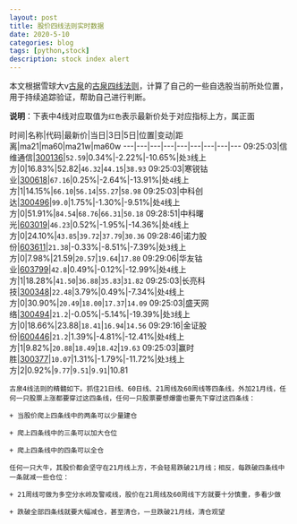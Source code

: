 ```yaml
---
layout: post
title: 股价四线法则实时数据
date: 2020-5-10
categories: blog
tags: [python,stock]
description: stock index alert
---
```



本文根据雪球大v[古泉](https://xueqiu.com/u/7148646888)的[古泉四线法则](https://xueqiu.com/7148646888/130498192)，计算了自己的一些自选股当前所处位置，用于持续追踪验证，帮助自己进行判断。

**说明**：下表中4线对应取值为`红色`表示最新价处于对应指标上方，属正面

时间|名称|代码|最新价|当日|3日|5日|位置|变动|距离|ma21|ma60|ma21w|ma60w
---|---|---|---|---|---|---|---|---
09:25:03|信维通信|[300136](https://xueqiu.com/S/SZ300136)|`52.59`|0.34%|-2.22%|-10.65%|处`3`线上方|0|16.83%|52.82|`46.32`|`44.15`|`38.93`
09:25:03|寒锐钴业|[300618](https://xueqiu.com/S/SZ300618)|`67.16`|0.25%|-2.64%|-13.91%|处`4`线上方|1|14.15%|`66.10`|`56.14`|`55.27`|`58.98`
09:25:03|中科创达|[300496](https://xueqiu.com/S/SZ300496)|`99.0`|1.75%|-1.30%|-9.51%|处`4`线上方|0|51.91%|`84.54`|`68.76`|`66.31`|`50.18`
09:28:51|中科曙光|[603019](https://xueqiu.com/S/SH603019)|`46.23`|0.52%|-1.95%|-14.36%|处`4`线上方|0|24.10%|`43.85`|`39.72`|`37.79`|`30.36`
09:28:46|诺力股份|[603611](https://xueqiu.com/S/SH603611)|`21.38`|-0.33%|-8.51%|-7.39%|处`3`线上方|0|7.98%|21.59|`20.57`|`19.64`|`17.80`
09:29:06|华友钴业|[603799](https://xueqiu.com/S/SH603799)|`42.8`|0.49%|-0.12%|-12.99%|处`4`线上方|1|18.28%|`41.50`|`36.88`|`35.83`|`31.82`
09:25:03|长亮科技|[300348](https://xueqiu.com/S/SZ300348)|`22.48`|3.79%|0.49%|-7.34%|处`4`线上方|0|30.90%|`20.49`|`18.00`|`17.37`|`14.09`
09:25:03|盛天网络|[300494](https://xueqiu.com/S/SZ300494)|`21.2`|-0.05%|-5.14%|-19.39%|处`3`线上方|0|18.66%|23.88|`18.41`|`16.94`|`14.56`
09:29:16|金证股份|[600446](https://xueqiu.com/S/SH600446)|`21.2`|1.39%|-4.81%|-12.41%|处`4`线上方|1|9.82%|`20.88`|`18.49`|`18.42`|`19.63`
09:25:03|赢时胜|[300377](https://xueqiu.com/S/SZ300377)|`10.07`|1.31%|-1.79%|-11.72%|处`3`线上方|2|0.92%|`9.77`|`9.51`|`9.91`|10.81

```
古泉4线法则的精髓如下。抓住21日线、60日线、21周线及60周线等四条线，外加21月线，任何一只股票上涨都要穿过这四条线，任何一只股票要想爆雷也要先下穿过这四条线：

+ 当股价爬上四条线中的两条可以少量建仓

+ 爬上四条线中的三条可以加大仓位

+ 爬上四条线中的四条可以全仓

任何一只大牛，其股价都会坚守在21月线上方，不会轻易跌破21月线；相反，每跌破四条线中一条就减一些仓位：

+ 21周线可做为多空分水岭及警戒线，股价在21周线及60周线下方就要十分慎重，多看少做

+ 跌破全部四条线就要大幅减仓，甚至清仓，一旦跌破21月线，清仓观望
```